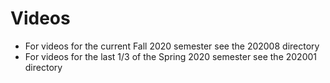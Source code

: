 # Videos

* For videos for the current Fall 2020 semester see the 202008 directory
* For videos for the last 1/3 of the Spring 2020 semester see the 202001 directory

